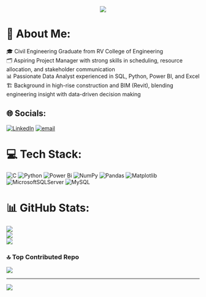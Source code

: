 <p align="center">
  <img src="https://capsule-render.vercel.app/api?text=Hey Everyone!🕹️&animation=fadeIn&type=waving&color=gradient&height=100"/>
</p>


# 💫 About Me:

🎓 Civil Engineering Graduate from RV College of Engineering  <br>🗂️ Aspiring Project Manager with strong skills in scheduling, resource allocation, and stakeholder communication  <br>📊 Passionate Data Analyst experienced in SQL, Python, Power BI, and Excel  <br>🏗️ Background in high-rise construction and BIM (Revit), blending engineering insight with data-driven decision making  <br>


## 🌐 Socials:
[![LinkedIn](https://img.shields.io/badge/LinkedIn-%230077B5.svg?logo=linkedin&logoColor=white)](https://linkedin.com/in/https://linkedin.com/in/kashish-dokania-a5b250227/) [![email](https://img.shields.io/badge/Email-D14836?logo=gmail&logoColor=white)](mailto:kashishdokania123@gmail.com) 

# 💻 Tech Stack:
![C](https://img.shields.io/badge/c-%2300599C.svg?style=for-the-badge&logo=c&logoColor=white) ![Python](https://img.shields.io/badge/python-3670A0?style=for-the-badge&logo=python&logoColor=ffdd54) ![Power Bi](https://img.shields.io/badge/power_bi-F2C811?style=for-the-badge&logo=powerbi&logoColor=black) ![NumPy](https://img.shields.io/badge/numpy-%23013243.svg?style=for-the-badge&logo=numpy&logoColor=white) ![Pandas](https://img.shields.io/badge/pandas-%23150458.svg?style=for-the-badge&logo=pandas&logoColor=white) ![Matplotlib](https://img.shields.io/badge/Matplotlib-%23ffffff.svg?style=for-the-badge&logo=Matplotlib&logoColor=black) ![MicrosoftSQLServer](https://img.shields.io/badge/Microsoft%20SQL%20Server-CC2927?style=for-the-badge&logo=microsoft%20sql%20server&logoColor=white) ![MySQL](https://img.shields.io/badge/mysql-4479A1.svg?style=for-the-badge&logo=mysql&logoColor=white)
# 📊 GitHub Stats:
![](https://github-readme-stats.vercel.app/api?username=Kashish2002-coder&theme=dark&hide_border=false&include_all_commits=false&count_private=false)<br/>
![](https://nirzak-streak-stats.vercel.app/?user=Kashish2002-coder&theme=dark&hide_border=false)<br/>
![](https://github-readme-stats.vercel.app/api/top-langs/?username=Kashish2002-coder&theme=dark&hide_border=false&include_all_commits=false&count_private=false&layout=compact)

### 🔝 Top Contributed Repo
![](https://github-contributor-stats.vercel.app/api?username=Kashish2002-coder&limit=5&theme=dark&combine_all_yearly_contributions=true)

---
[![](https://visitcount.itsvg.in/api?id=Kashish2002-coder&icon=0&color=0)](https://visitcount.itsvg.in)

<!-- Proudly created with GPRM ( https://gprm.itsvg.in ) -->
<!--
**Kashish2002-coder/Kashish2002-coder** is a ✨ _special_ ✨ repository because its `README.md` (this file) appears on your GitHub profile.

Here are some ideas to get you started:

- 🔭 I’m currently working on ...
- 🌱 I’m currently learning ...
- 👯 I’m looking to collaborate on ...
- 🤔 I’m looking for help with ...
- 💬 Ask me about ...
- 📫 How to reach me: ...
- 😄 Pronouns: ...
- ⚡ Fun fact: ...
-->

